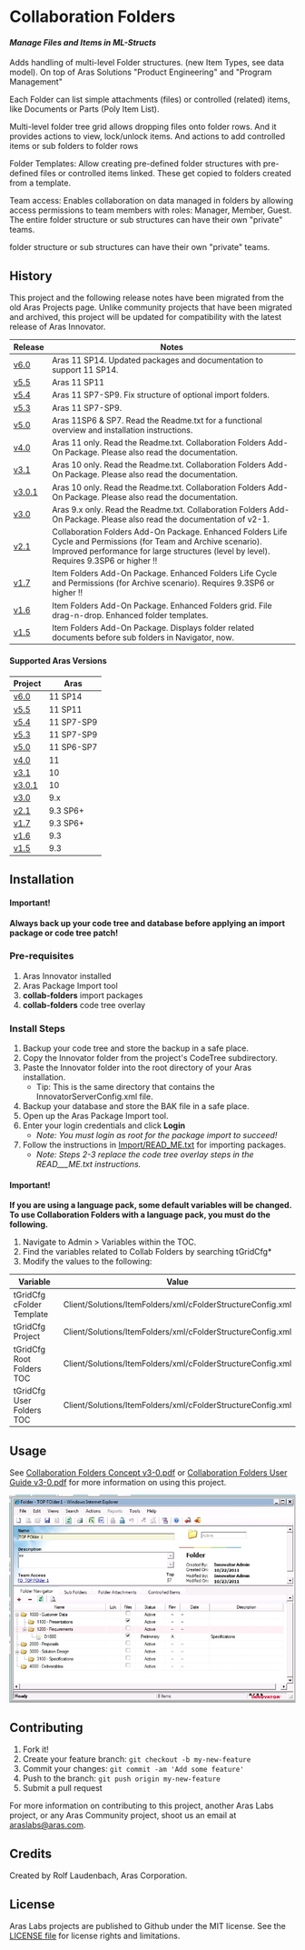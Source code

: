 # Collaboration Folders

#### *Manage Files and Items in ML-Structs*

Adds handling of multi-level Folder structures. (new Item Types, see data model). On top of Aras Solutions "Product Engineering" and "Program Management"

Each Folder can list simple attachments (files) or controlled (related) items, like Documents or Parts (Poly Item List).

Multi-level folder tree grid allows dropping files onto folder rows. And it provides actions to view, lock/unlock items. And actions to add controlled items or sub folders to folder rows

Folder Templates: Allow creating pre-defined folder structures with pre-defined files or controlled items linked. These get copied to folders created from a template.

Team access: Enables collaboration on data managed in folders by allowing access permissions to team members with roles: Manager, Member, Guest. The entire folder structure or sub structures can have their own "private" teams.

folder structure or sub structures can have their own "private" teams.

## History

This project and the following release notes have been migrated from the old Aras Projects page. Unlike community projects that have been migrated and archived, this project will be updated for compatibility with the latest release of Aras Innovator. 

Release | Notes
--------|--------
[v6.0](https://github.com/ArasLabs/collab-folders/releases/tag/v6.0)| Aras 11 SP14. Updated packages and documentation to support 11 SP14.
[v5.5](https://github.com/ArasLabs/collab-folders/releases/tag/v5.5) | Aras 11 SP11
[v5.4](https://github.com/ArasLabs/collab-folders/releases/tag/v5.4) | Aras 11 SP7-SP9. Fix structure of optional import folders.
[v5.3](https://github.com/ArasLabs/collab-folders/releases/tag/v5.3) | Aras 11 SP7-SP9.
[v5.0](https://github.com/ArasLabs/collab-folders/releases/tag/v5.0) | Aras 11SP6 & SP7. Read the Readme.txt for a functional overview and installation instructions.
[v4.0](https://github.com/ArasLabs/collab-folders/releases/tag/v4.0) | Aras 11 only. Read the Readme.txt. Collaboration Folders Add-On Package. Please also read the documentation.
[v3.1](https://github.com/ArasLabs/collab-folders/releases/tag/v3.1) | Aras 10 only. Read the Readme.txt. Collaboration Folders Add-On Package. Please also read the documentation.
[v3.0.1](https://github.com/ArasLabs/collab-folders/releases/tag/v3.0.1) | Aras 10 only. Read the Readme.txt. Collaboration Folders Add-On Package. Please also read the documentation.
[v3.0](https://github.com/ArasLabs/collab-folders/releases/tag/v3.0) | Aras 9.x only. Read the Readme.txt. Collaboration Folders Add-On Package. Please also read the documentation of v2-1.
[v2.1](https://github.com/ArasLabs/collab-folders/releases/tag/v2.1) | Collaboration Folders Add-On Package. Enhanced Folders Life Cycle and Permissions (for Team and Archive scenario). Improved performance for large structures (level by level). Requires 9.3SP6 or higher !!
[v1.7](https://github.com/ArasLabs/collab-folders/releases/tag/v1.7) | Item Folders Add-On Package. Enhanced Folders Life Cycle and Permissions (for Archive scenario). Requires 9.3SP6 or higher !!
[v1.6](https://github.com/ArasLabs/collab-folders/releases/tag/v1.6) | Item Folders Add-On Package. Enhanced Folders grid. File drag-n-drop. Enhanced folder templates.
[v1.5](https://github.com/ArasLabs/collab-folders/releases/tag/v1.5) | Item Folders Add-On Package. Displays folder related documents before sub folders in Navigator, now.

#### Supported Aras Versions

Project | Aras
--------|------
[v6.0](https://github.com/ArasLabs/collab-folders/releases/tag/v6.0)| 11 SP14
[v5.5](https://github.com/ArasLabs/collab-folders/releases/tag/v5.5) | 11 SP11
[v5.4](https://github.com/ArasLabs/collab-folders/releases/tag/v5.4) | 11 SP7-SP9
[v5.3](https://github.com/ArasLabs/collab-folders/releases/tag/v5.3) | 11 SP7-SP9
[v5.0](https://github.com/ArasLabs/collab-folders/releases/tag/v5.0) | 11 SP6-SP7
[v4.0](https://github.com/ArasLabs/collab-folders/releases/tag/v4.0) | 11
[v3.1](https://github.com/ArasLabs/collab-folders/releases/tag/v3.1) | 10
[v3.0.1](https://github.com/ArasLabs/collab-folders/releases/tag/v3.0.1) | 10
[v3.0](https://github.com/ArasLabs/collab-folders/releases/tag/v3.0) | 9.x
[v2.1](https://github.com/ArasLabs/collab-folders/releases/tag/v2.1) | 9.3 SP6+
[v1.7](https://github.com/ArasLabs/collab-folders/releases/tag/v1.7) | 9.3 SP6+
[v1.6](https://github.com/ArasLabs/collab-folders/releases/tag/v1.6) | 9.3
[v1.5](https://github.com/ArasLabs/collab-folders/releases/tag/v1.5) | 9.3

## Installation

#### Important!

**Always back up your code tree and database before applying an import package or code tree patch!**

### Pre-requisites

1. Aras Innovator installed
2. Aras Package Import tool
3. **collab-folders** import packages
4. **collab-folders** code tree overlay

### Install Steps

1. Backup your code tree and store the backup in a safe place.
2. Copy the Innovator folder from the project's CodeTree subdirectory.
3. Paste the Innovator folder into the root directory of your Aras installation.
   * Tip: This is the same directory that contains the InnovatorServerConfig.xml file.
4. Backup your database and store the BAK file in a safe place.
5. Open up the Aras Package Import tool.
6. Enter your login credentials and click **Login**
   * _Note: You must login as root for the package import to succeed!_
7. Follow the instructions in [Import/READ_ME.txt](./Import/READ_ME.txt) for importing packages.
   * _Note: Steps 2-3 replace the code tree overlay steps in the READ___ME.txt instructions._

#### Important!

**If you are using a language pack, some default variables will be changed. To use Collaboration Folders with a language pack, you must do the following.**
  1. Navigate to Admin > Variables within the TOC.
  2. Find the variables related to Collab Folders by searching tGridCfg*
  3. Modify the values to the following:
   
Variable| Value
--------|------
tGridCfg cFolder Template | Client/Solutions/ItemFolders/xml/cFolderStructureConfig.xml
tGridCfg Project | Client/Solutions/ItemFolders/xml/cFolderStructureConfig.xml
tGridCfg Root Folders TOC | Client/Solutions/ItemFolders/xml/cFolderStructureConfig.xml
tGridCfg User Folders TOC | Client/Solutions/ItemFolders/xml/cFolderStructureConfig.xml


## Usage

See [Collaboration Folders Concept v3-0.pdf](./Documentation/Collaboration%20Folders%20Concept%20v3-0.pdf) or [Collaboration Folders User Guide v3-0.pdf](./Documentation/Collaboration%20Folders%20User%20Guide%20v3-0.pdf) for more information on using this project.

![Screenshot of Collaboration Folders](./Screenshots/Item%20Folders%20Screen1.jpg)

## Contributing

1. Fork it!
2. Create your feature branch: `git checkout -b my-new-feature`
3. Commit your changes: `git commit -am 'Add some feature'`
4. Push to the branch: `git push origin my-new-feature`
5. Submit a pull request

For more information on contributing to this project, another Aras Labs project, or any Aras Community project, shoot us an email at araslabs@aras.com.

## Credits

Created by Rolf Laudenbach, Aras Corporation.

## License

Aras Labs projects are published to Github under the MIT license. See the [LICENSE file](./LICENSE.md) for license rights and limitations.
